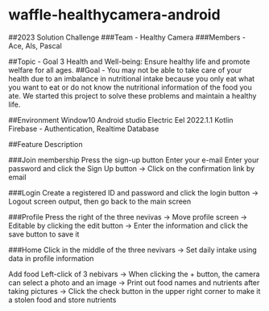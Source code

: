 # waffle-healthycamera-android

##2023 Solution Challenge
###Team - Healthy Camera
###Members - Ace, Als, Pascal

##Topic - Goal 3 Health and Well-being: Ensure healthy life and promote welfare for all ages.
##Goal - You may not be able to take care of your health due to an imbalance in nutritional intake because you only eat what you want to eat or do not know the         nutritional information of the food you ate.
We started this project to solve these problems and maintain a healthy life.

##Environment
Window10
Android studio Electric Eel 2022.1.1
Kotlin
Firebase - Authentication, Realtime Database


##Feature Description

###Join membership
Press the sign-up button
Enter your e-mail
Enter your password and click the Sign Up button
-> Click on the confirmation link by email

###Login
Create a registered ID and password and click the login button
-> Logout screen output, then go back to the main screen

###Profile
Press the right of the three nevivas
-> Move profile screen
-> Editable by clicking the edit button
-> Enter the information and click the save button to save it

###Home
Click in the middle of the three nevivars
-> Set daily intake using data in profile information

Add food
Left-click of 3 nebivars
-> When clicking the + button, the camera can select a photo and an image
-> Print out food names and nutrients after taking pictures
-> Click the check button in the upper right corner to make it a stolen food and store nutrients

